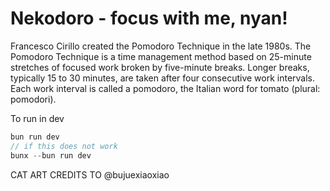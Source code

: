 # Nekodoro - focus with me, nyan!

Francesco Cirillo created the Pomodoro Technique in the late 1980s.
The Pomodoro Technique is a time management method based on 25-minute stretches of focused work broken by five-minute breaks. Longer breaks, typically 15 to 30 minutes, are taken after four consecutive work intervals. Each work interval is called a pomodoro, the Italian word for tomato (plural: pomodori).

To run in dev
```js
bun run dev
// if this does not work
bunx --bun run dev
```

CAT ART CREDITS TO @bujuexiaoxiao